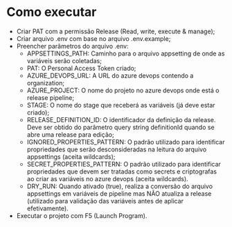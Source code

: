 # Como executar

- Criar PAT com a permissão Release (Read, write, execute & manage);
- Criar arquivo .env com base no arquivo .env.example;
- Preencher parâmetros do arquivo .env:
  - APPSETTINGS_PATH: Caminho para o arquivo appsetting de onde as variáveis serão coletadas;
  - PAT: O Personal Access Token criado;
  - AZURE_DEVOPS_URL: A URL do azure devops contendo a organization;
  - AZURE_PROJECT: O nome do projeto no azure devops onde está o release pipeline;
  - STAGE: O nome do stage que receberá as variáveis (já deve estar criado);
  - RELEASE_DEFINITION_ID: O identificador da definição da release. Deve ser obtido do parâmetro query string definitionId quando se abre uma release para edição;
  - IGNORED_PROPERTIES_PATTERN: O padrão utilizado para identificar propriedades que serão desconsideradas na leitura do arquivo appsettings (aceita wildcards);
  - SECRET_PROPERTIES_PATTERN: O padrão utilizado para identificar propriedades que devem ser tratadas como secrets e criptografas ao criar as variáveis no azure devops (aceita wildcards).
  - DRY_RUN: Quando ativado (true), realiza a conversão do arquivo appsettings em variáveis de pipeline mas NÃO atualiza a release (utilizado para validação das variáveis antes de aplicar efetivamente).
- Executar o projeto com F5 (Launch Program).
